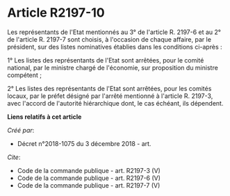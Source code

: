 # Article R2197-10

Les représentants de l'Etat mentionnés au 3° de l'article R. 2197-6 et au 2° de l'article R. 2197-7 sont choisis, à
l'occasion de chaque affaire, par le président, sur des listes nominatives établies dans les conditions ci-après : 

1° Les listes des représentants de l'Etat sont arrêtées, pour le comité national, par le ministre chargé de l'économie, sur
proposition du ministre compétent ; 

2° Les listes des représentants de l'Etat sont arrêtées, pour les comités locaux, par le préfet désigné par l'arrêté
mentionné à l'article R. 2197-3, avec l'accord de l'autorité hiérarchique dont, le cas échéant, ils dépendent.

**Liens relatifs à cet article**

_Créé par_:

  - Décret n°2018-1075 du 3 décembre 2018 - art.

_Cite_:

  - Code de la commande publique - art. R2197-3 (V)
  - Code de la commande publique - art. R2197-6 (V)
  - Code de la commande publique - art. R2197-7 (V)
